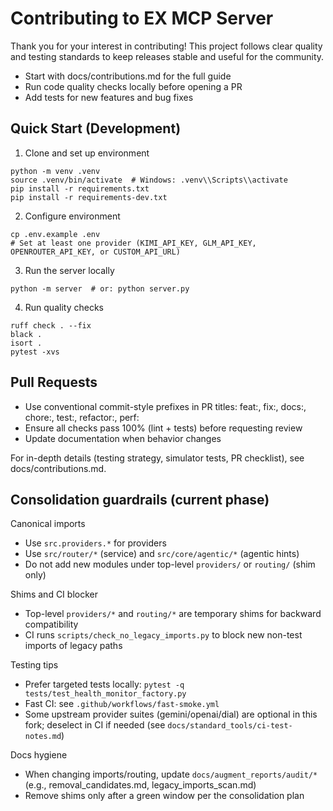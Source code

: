 # Contributing to EX MCP Server

Thank you for your interest in contributing! This project follows clear quality and testing standards to keep releases stable and useful for the community.

- Start with docs/contributions.md for the full guide
- Run code quality checks locally before opening a PR
- Add tests for new features and bug fixes

## Quick Start (Development)

1. Clone and set up environment
```
python -m venv .venv
source .venv/bin/activate  # Windows: .venv\\Scripts\\activate
pip install -r requirements.txt
pip install -r requirements-dev.txt
```

2. Configure environment
```
cp .env.example .env
# Set at least one provider (KIMI_API_KEY, GLM_API_KEY, OPENROUTER_API_KEY, or CUSTOM_API_URL)
```

3. Run the server locally
```
python -m server  # or: python server.py
```

4. Run quality checks
```
ruff check . --fix
black .
isort .
pytest -xvs
```

## Pull Requests

- Use conventional commit-style prefixes in PR titles: feat:, fix:, docs:, chore:, test:, refactor:, perf:
- Ensure all checks pass 100% (lint + tests) before requesting review
- Update documentation when behavior changes

For in-depth details (testing strategy, simulator tests, PR checklist), see docs/contributions.md.



## Consolidation guardrails (current phase)

Canonical imports
- Use `src.providers.*` for providers
- Use `src/router/*` (service) and `src/core/agentic/*` (agentic hints)
- Do not add new modules under top-level `providers/` or `routing/` (shim only)

Shims and CI blocker
- Top-level `providers/*` and `routing/*` are temporary shims for backward compatibility
- CI runs `scripts/check_no_legacy_imports.py` to block new non-test imports of legacy paths

Testing tips
- Prefer targeted tests locally: `pytest -q tests/test_health_monitor_factory.py`
- Fast CI: see `.github/workflows/fast-smoke.yml`
- Some upstream provider suites (gemini/openai/dial) are optional in this fork; deselect in CI if needed (see `docs/standard_tools/ci-test-notes.md`)

Docs hygiene
- When changing imports/routing, update `docs/augment_reports/audit/*` (e.g., removal_candidates.md, legacy_imports_scan.md)
- Remove shims only after a green window per the consolidation plan
